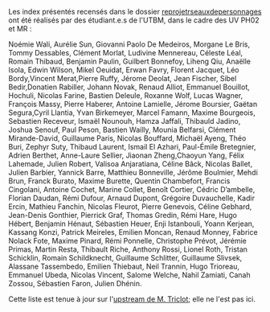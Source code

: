 Les index présentés recensés dans le dossier [reprojetrseauxdepersonnages](https://github.com/mtriclot/Belfort/tree/master/reprojetrseauxdepersonnages) ont été réalisés par des étudiant.e.s de l'UTBM, dans le cadre des UV PH02 et MR :

Noémie Wali, Aurélie Sun, Giovanni Paolo De Medeiros, Morgane Le Bris, Tommy Dessables, Clément Morlat, Ludivine Mennereau, Céleste Léal, Romain Thibaud, Benjamin Paulin, Guilbert Bonnefoy, Liheng Qiu, Anaëlle Isola, Edwin Wilson,  Mikel Oeuidat, Erwan Favry, Florent Jacquet, Léo Bordy,Vincent Merat,Pierre Ruffy, Jérome Deolat, Jean Fischer, Sibel Bedir,Donatien Rabiller, Johann Novak, Renaud Alliot, Emmanuel Bouillot, Hochuli, Nicolas Farine, Bastien Deleule, Roxanne Wolf, Lucas Wagner, François Massy, Pierre Haberer, Antoine Lamielle, Jérome Boursier, Gaëtan Segura,Cyril Llantia, Yvan Birkemeyer, Marcel Famann, Maxime Bourgeois, Sebastien Receveur, Ismaël Nounouh, Hamza Jaffali, Thibauld Jadino, Joshua Senouf, Paul Peson, Bastien Wailly, Mounia Belfarsi, Clément Mirande-David, Guillaume Paris, Nicolas Bouffard, Michaël Ayeng, Théo Buri, Zephyr Suty, Thibaud Laurent, Ismail El Azhari, Paul-Émile Bretegnier, Adrien Berthet, Anne-Laure Sellier, Jiaonan Zheng,Chaoyun Yang, Félix Lahemade, Julien Robert, Valisoa Anjaratiana, Céline Bâck, Nicolas Ballet, Julien Barbier, Yannick Barre, Matthieu Bonneville, Jérôme Boulmier, Mehdi Brun, Franck Burato, Maxime Burette, Quentin Chambefort, Francis Cingolani, Antoine Cochet, Marine Collet, Benoît Cortier, Cédric D’ambelle, Florian Daudan, Rémi Dufour, Arnaud Dupont, Grégoire Duvauchelle, Kadir Ercin, Mathieu Fanchin, Nicolas Fleurot, Pierre Genevois, Céline Gebhard, Jean-Denis Gonthier, Pierrick Graf, Thomas Gredin, Rémi Hare, Hugo Hébert, Benjamin Hénaut, Sébastien Heuer, Enji Istanbouli, Yoann Kerjean, Kassang Konzi, Patrick Meireles, Emilien Moncan, Renaud Monney, Fabrice Nolack Fote, Maxime Pinard, Rémi Ponnelle, Christophe Prévot, Jérémie Primas, Martin Resta, Thibault Riche, Anthony Rossi, Lionel Roth, Tristan Schicklin, Romain Schildknecht, Guillaume Schlitter, Guillaume Slivsek, Alassane Tassembedo, Emilien Thiebaut, Neil Trannin, Hugo Trioreau, Emmanuel Ubeda, Nicolas Vincent, Salome Welche, Nahil Zamiati, Canah Zossou, Sébastien Faron, Julien Dhénin.

Cette liste est tenue à jour sur l'[upstream de M. Triclot](https://github.com/mtriclot/Belfort/tree/master/credits.md); elle ne l'est pas ici.
